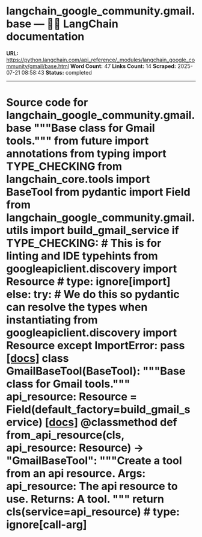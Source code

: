 # langchain_google_community.gmail.base — 🦜🔗 LangChain  documentation

**URL:** https://python.langchain.com/api_reference/_modules/langchain_google_community/gmail/base.html
**Word Count:** 47
**Links Count:** 14
**Scraped:** 2025-07-21 08:58:43
**Status:** completed

---

# Source code for langchain\_google\_community.gmail.base               """Base class for Gmail tools."""          from __future__ import annotations          from typing import TYPE_CHECKING          from langchain_core.tools import BaseTool     from pydantic import Field          from langchain_google_community.gmail.utils import build_gmail_service          if TYPE_CHECKING:         # This is for linting and IDE typehints         from googleapiclient.discovery import Resource  # type: ignore[import]     else:         try:             # We do this so pydantic can resolve the types when instantiating             from googleapiclient.discovery import Resource         except ImportError:             pass                              [[docs]](https://python.langchain.com/api_reference/google_community/gmail/langchain_google_community.gmail.base.GmailBaseTool.html#langchain_google_community.gmail.base.GmailBaseTool)     class GmailBaseTool(BaseTool):         """Base class for Gmail tools."""              api_resource: Resource = Field(default_factory=build_gmail_service)                         [[docs]](https://python.langchain.com/api_reference/google_community/gmail/langchain_google_community.gmail.base.GmailBaseTool.html#langchain_google_community.gmail.base.GmailBaseTool.from_api_resource)         @classmethod         def from_api_resource(cls, api_resource: Resource) -> "GmailBaseTool":             """Create a tool from an api resource.                  Args:                 api_resource: The api resource to use.                  Returns:                 A tool.             """             return cls(service=api_resource)  # type: ignore[call-arg]